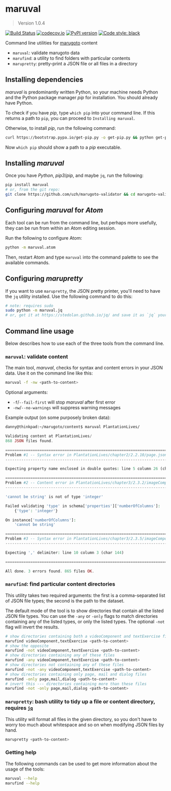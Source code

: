 # maruval

> Version 1.0.4

[![Build Status](https://travis-ci.org/uzh/maruval.svg?branch=master)](https://travis-ci.org/uzh/maruval)
[![codecov.io](https://codecov.io/gh/uzh/maruval/branch/master/graph/badge.svg)](https://codecov.io/gh/uzh/maruval)
[![PyPI version](https://badge.fury.io/py/maruval.svg)](https://badge.fury.io/py/maruval)
[![Code style: black](https://img.shields.io/badge/code%20style-black-000000.svg)](https://github.com/python/black)

Command line utilities for [marugoto](https://github.com/uzh/marugoto) content

* `maruval`: validate marugoto data
* `marufind`: a utility to find folders with particular contents
* `marupretty`: pretty-print a JSON file or all files in a directory

## Installing dependencies

*maruval* is predominantly written Python, so your machine needs Python and the Python package manager *pip* for installation. You should already have Python.

To check if you have *pip*, type `which pip` into your command line. If this returns a path to `pip`, you can proceed to `Installing maruval`.

Otherwise, to install *pip*, run the following command:

```bash
curl https://bootstrap.pypa.io/get-pip.py -o get-pip.py && python get-pip.py && rm get-pip.py
```

Now `which pip` should show a path to a *pip* executable.

## Installing *maruval*

Once you have *Python*, *pip3*/*pip*, and maybe `jq`, run the following:

```bash
pip install maruval
# or, from the git repo:
git clone https://github.com/uzh/marugoto-validator && cd marugoto-validator && python.setup.py install
```

## Configuring *maruval* for *Atom*

Each tool can be run from the command line, but perhaps more usefully, they can be run from within an Atom editing session.

Run the following to configure Atom:

```bash
python -m maruval.atom
```

Then, restart Atom and type `maruval` into the command palette to see the available commands.

## Configuring *marupretty*

If you want to use `marupretty`, the JSON pretty printer, you'll need to have the `jq` utility installed. Use the following command to do this:

```bash
# note: requires sudo
sudo python -m maruval.jq
# or, get it at https://stedolan.github.io/jq/ and save it as `jq` your PATH...
```

## Command line usage

Below describes how to use each of the three tools from the command line.

### `maruval`: validate content

The main tool, *maruval*, checks for syntax and content errors in your JSON data. Use it on the command line like this:

```bash
maruval -f -nw <path-to-content>
```

Optional arguments:

* `-f`/`--fail-first` will stop *maruval* after first error
* `-nw`/`--no-warnings` will suppress warning messages

Example output (on some purposely broken data):

```bash
danny@thinkpad:~/marugoto/content$ maruval PlantationLives/
```

```php
Validating content at PlantationLives/
868 JSON files found.

====================================================================================================
Problem #1 -- Syntax error in PlantationLives/chapter2/2.2.10/page.json
----------------------------------------------------------------------------------------------------

Expecting property name enclosed in double quotes: line 5 column 26 (char 94)

====================================================================================================
Problem #2 -- Content error in PlantationLives/chapter3/2.3.2/imageComponent1.json
----------------------------------------------------------------------------------------------------

'cannot be string' is not of type 'integer'

Failed validating 'type' in schema['properties']['numberOfColumns']:
    {'type': 'integer'}

On instance['numberOfColumns']:
    'cannot be string'

====================================================================================================
Problem #3 -- Syntax error in PlantationLives/chapter3/2.3.5/imageComponent1.json
----------------------------------------------------------------------------------------------------

Expecting ',' delimiter: line 10 column 3 (char 144)

====================================================================================================

All done. 3 errors found. 865 files OK.
```


### `marufind`: find particular content directories

This utility takes two required arguments: the first is a comma-separated list of JSON file types; the second is the path to the dataset.

The default mode of the tool is to show directories that contain all the listed JSON file types. You can use the `-any` or `-only` flags to match directories containing any of the listed types, or only the listed types. The optional `-not` flag will invert the results.


```bash
# show directories containing both a videoComponent and textExercise file
marufind videoComponent,textExercise <path-to-content>
# show the opposite
marufind -not videoComponent,textExercise <path-to-content>
# show directories containing any of these files
marufind -any videoComponent,textExercise <path-to-content>
# show directories not containing any of these files
marufind -not -any videoComponent,textExercise <path-to-content>
# show directories containing only page, mail and dialog files
marufind -only page,mail,dialog <path-to-content>
# invert this --- directories containing more than these files
marufind -not -only page,mail,dialog <path-to-content>
```

### `marupretty`: bash utility to tidy up a file or content directory, requires [`jq`](https://stedolan.github.io/jq/)

This utility will format all files in the given directory, so you don't have to worry too much about whitespace and so on when modifying JSON files by hand.

```bash
marupretty <path-to-content>
```

### Getting help

The following commands can be used to get more information about the usage of the tools:

```bash
maruval --help
marufind --help
```
